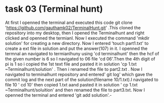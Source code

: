 # task 03 (Terminal hunt)


At first I openned the terminal and executed this code git clone 'https://github.com/gauthamk02/TerminalHunt.git' .This cloned the repository into my desktop, then I opened the Terminalhunt and right clicked and openned the termianl.
Now I executed the command 'mkdir solution' for creating a new directory.
Now I entered 'touch part1.txt' to create a ext file in solution and put the answer(107) in it.
I openned the termnal an navigated to termianlhuny using 'cd terminalhunt' then the hcf of the given number is 6 so I navigated to 06 file 'cd 06'.Then the 4th digit of pi is 1 so i copied the 1st text file and pasted it in solution 'cp 1.txt ~Terminalhunt/solution' . Then i renamed the file to part2.txt .
Now I navigated to terminalhunt repository and entered' git log' which gave the commit log and the next part of the solution(filename 10/1.txt).I navigated to file 10 ' cd 10' then copied 1.txt aand pasted it in solution ' cp 1.txt ~Terminalhunt/soluition' and then renamed the file to part3.txt.
Now I openned the terminal and entered 'git add solution'.-
